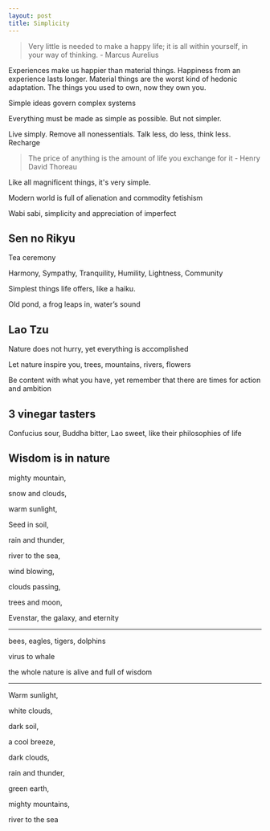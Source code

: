 ```yaml
---
layout: post
title: Simplicity
---
```



> Very little is needed to make a happy life; it is all within yourself, in your way of thinking. - Marcus Aurelius 

Experiences make us happier than material things. Happiness from an experience lasts longer. Material things are the worst kind of hedonic adaptation. The things you used to own, now they own you.
 
Simple ideas govern complex systems

Everything must be made as simple as possible. But not simpler.

Live simply. Remove all nonessentials. Talk less, do less, think less. Recharge

> The price of anything is the amount of life you exchange for it - Henry David Thoreau

Like all magnificent things, it's very simple.

Modern world is full of alienation and commodity fetishism 


Wabi sabi, simplicity and appreciation of imperfect 


## Sen no Rikyu 

Tea ceremony 

Harmony, Sympathy, Tranquility, Humility, Lightness, Community 

Simplest things life offers, like a haiku. 

Old pond, a frog leaps in, water’s sound 


## Lao Tzu

Nature does not hurry, yet everything is accomplished

Let nature inspire you, trees, mountains, rivers, flowers

Be content with what you have, yet remember that there are times for action and ambition


## 3 vinegar tasters

Confucius sour, Buddha bitter, Lao sweet, like their philosophies of life 

## Wisdom is in nature 

mighty mountain,

snow and clouds, 

warm sunlight, 

Seed in soil, 

rain and thunder, 

river to the sea, 

wind blowing, 

clouds passing, 

trees and moon, 

Evenstar, the galaxy, and eternity 

---


bees, eagles, tigers, dolphins

virus to whale 

the whole nature is alive and full of wisdom 



---


Warm sunlight, 

white clouds, 

dark soil, 

a cool breeze, 

dark clouds, 

rain and thunder,   

green earth, 

mighty mountains, 

river to the sea
